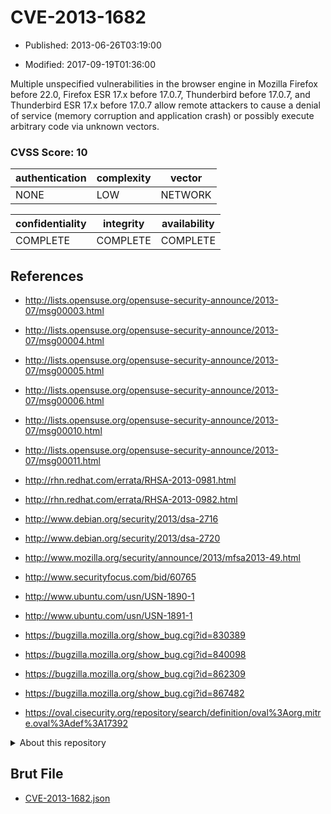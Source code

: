 # CVE-2013-1682

- Published: 2013-06-26T03:19:00

- Modified: 2017-09-19T01:36:00

Multiple unspecified vulnerabilities in the browser engine in Mozilla Firefox before 22.0, Firefox ESR 17.x before 17.0.7, Thunderbird before 17.0.7, and Thunderbird ESR 17.x before 17.0.7 allow remote attackers to cause a denial of service (memory corruption and application crash) or possibly execute arbitrary code via unknown vectors.

### CVSS Score: **10**

| authentication | complexity | vector |
| --- | --- | --- |
| NONE | LOW | NETWORK |

| confidentiality | integrity | availability |
| --- | --- | --- |
| COMPLETE | COMPLETE | COMPLETE |

## References

* http://lists.opensuse.org/opensuse-security-announce/2013-07/msg00003.html

* http://lists.opensuse.org/opensuse-security-announce/2013-07/msg00004.html

* http://lists.opensuse.org/opensuse-security-announce/2013-07/msg00005.html

* http://lists.opensuse.org/opensuse-security-announce/2013-07/msg00006.html

* http://lists.opensuse.org/opensuse-security-announce/2013-07/msg00010.html

* http://lists.opensuse.org/opensuse-security-announce/2013-07/msg00011.html

* http://rhn.redhat.com/errata/RHSA-2013-0981.html

* http://rhn.redhat.com/errata/RHSA-2013-0982.html

* http://www.debian.org/security/2013/dsa-2716

* http://www.debian.org/security/2013/dsa-2720

* http://www.mozilla.org/security/announce/2013/mfsa2013-49.html

* http://www.securityfocus.com/bid/60765

* http://www.ubuntu.com/usn/USN-1890-1

* http://www.ubuntu.com/usn/USN-1891-1

* https://bugzilla.mozilla.org/show_bug.cgi?id=830389

* https://bugzilla.mozilla.org/show_bug.cgi?id=840098

* https://bugzilla.mozilla.org/show_bug.cgi?id=862309

* https://bugzilla.mozilla.org/show_bug.cgi?id=867482

* https://oval.cisecurity.org/repository/search/definition/oval%3Aorg.mitre.oval%3Adef%3A17392

<details>
<summary>About this repository</summary> 

  This repository is part of the project [Live Hack CVE](https://github.com/Live-Hack-CVE). Main website can be found [www.live-hack.org](https://www.live-hack.org) 
  
  Made by [Sn0wAlice](https://github.com/Sn0wAlice) for the people that care about security and need to have a feed of the latest CVEs. Hope you enjoy it, don't forget to star the repo and follow me on [Twitter](https://twitter.com/Sn0wAlice) and [Github](https://github.com/Sn0wAlice). And that is my [personnal website](https://www.alice-snow.me/)

  - [Home Page](https://github.com/Live-Hack-CVE)
  - [Framework](https://github.com/Live-Hack-CVE/cve-framework)
  - [CVE database](https://github.com/Live-Hack-CVE/full_database)
  - [Changelog](https://github.com/Live-Hack-CVE/Changelog)
</details>

## Brut File

* [CVE-2013-1682.json](https://raw.githubusercontent.com/Live-Hack-CVE/full_database/main/cves/2013/CVE-2013-1682.json)

